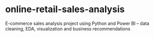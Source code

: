 # online-retail-sales-analysis
E-commerce sales analysis project using Python and Power BI – data cleaning, EDA, visualization and business recommendations
